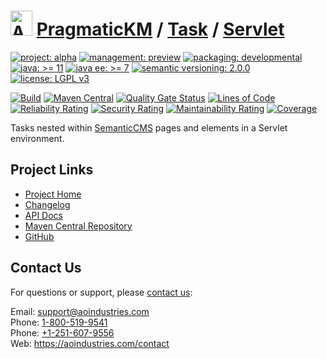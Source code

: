 # [<img src="ao-logo.png" alt="AO Logo" width="35" height="40">](https://github.com/ao-apps) [PragmaticKM](https://github.com/ao-apps/pragmatickm) / [Task](https://github.com/ao-apps/pragmatickm-task) / [Servlet](https://github.com/ao-apps/pragmatickm-task-servlet)

[![project: alpha](https://pragmatickm.com/ao-badges/project-alpha.svg)](https://aoindustries.com/life-cycle#project-alpha)
[![management: preview](https://pragmatickm.com/ao-badges/management-preview.svg)](https://aoindustries.com/life-cycle#management-preview)
[![packaging: developmental](https://pragmatickm.com/ao-badges/packaging-developmental.svg)](https://aoindustries.com/life-cycle#packaging-developmental)  
[![java: &gt;= 11](https://pragmatickm.com/ao-badges/java-11.svg)](https://docs.oracle.com/en/java/javase/11/)
[![java ee: &gt;= 7](https://pragmatickm.com/ao-badges/javaee-7.svg)](https://docs.oracle.com/javaee/7/)
[![semantic versioning: 2.0.0](https://pragmatickm.com/ao-badges/semver-2.0.0.svg)](http://semver.org/spec/v2.0.0.html)
[![license: LGPL v3](https://pragmatickm.com/ao-badges/license-lgpl-3.0.svg)](https://www.gnu.org/licenses/lgpl-3.0)

[![Build](https://github.com/ao-apps/pragmatickm-task-servlet/workflows/Build/badge.svg?branch=master)](https://github.com/ao-apps/pragmatickm-task-servlet/actions?query=workflow%3ABuild)
[![Maven Central](https://maven-badges.herokuapp.com/maven-central/com.pragmatickm/pragmatickm-task-servlet/badge.svg)](https://maven-badges.herokuapp.com/maven-central/com.pragmatickm/pragmatickm-task-servlet)
[![Quality Gate Status](https://sonarcloud.io/api/project_badges/measure?branch=master&project=com.pragmatickm%3Apragmatickm-task-servlet&metric=alert_status)](https://sonarcloud.io/dashboard?branch=master&id=com.pragmatickm%3Apragmatickm-task-servlet)
[![Lines of Code](https://sonarcloud.io/api/project_badges/measure?branch=master&project=com.pragmatickm%3Apragmatickm-task-servlet&metric=ncloc)](https://sonarcloud.io/component_measures?branch=master&id=com.pragmatickm%3Apragmatickm-task-servlet&metric=ncloc)  
[![Reliability Rating](https://sonarcloud.io/api/project_badges/measure?branch=master&project=com.pragmatickm%3Apragmatickm-task-servlet&metric=reliability_rating)](https://sonarcloud.io/component_measures?branch=master&id=com.pragmatickm%3Apragmatickm-task-servlet&metric=Reliability)
[![Security Rating](https://sonarcloud.io/api/project_badges/measure?branch=master&project=com.pragmatickm%3Apragmatickm-task-servlet&metric=security_rating)](https://sonarcloud.io/component_measures?branch=master&id=com.pragmatickm%3Apragmatickm-task-servlet&metric=Security)
[![Maintainability Rating](https://sonarcloud.io/api/project_badges/measure?branch=master&project=com.pragmatickm%3Apragmatickm-task-servlet&metric=sqale_rating)](https://sonarcloud.io/component_measures?branch=master&id=com.pragmatickm%3Apragmatickm-task-servlet&metric=Maintainability)
[![Coverage](https://sonarcloud.io/api/project_badges/measure?branch=master&project=com.pragmatickm%3Apragmatickm-task-servlet&metric=coverage)](https://sonarcloud.io/component_measures?branch=master&id=com.pragmatickm%3Apragmatickm-task-servlet&metric=Coverage)

Tasks nested within [SemanticCMS](https://github.com/ao-apps/semanticcms) pages and elements in a Servlet environment.

## Project Links
* [Project Home](https://pragmatickm.com/task/servlet/)
* [Changelog](https://pragmatickm.com/task/servlet/changelog)
* [API Docs](https://pragmatickm.com/task/servlet/apidocs/)
* [Maven Central Repository](https://central.sonatype.com/search?namespace=com.pragmatickm&q=a%3Apragmatickm-task-servlet)
* [GitHub](https://github.com/ao-apps/pragmatickm-task-servlet)

## Contact Us
For questions or support, please [contact us](https://aoindustries.com/contact):

Email: [support@aoindustries.com](mailto:support@aoindustries.com)  
Phone: [1-800-519-9541](tel:1-800-519-9541)  
Phone: [+1-251-607-9556](tel:+1-251-607-9556)  
Web: https://aoindustries.com/contact
